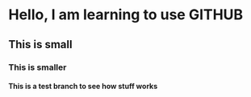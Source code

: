 # Hello, I am learning to use GITHUB
## This is small
### This is smaller
#### This is a test branch to see how stuff works
